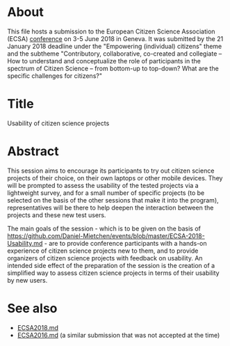 # About

This file hosts a submission to the European Citizen Science Association (ECSA) [conference](https://www.ecsa-conference.eu/) on 3-5 June 2018 in Geneva. It was submitted by the 21 January 2018 deadline under the "Empowering (individual) citizens" theme and the subtheme "Contributory, collaborative, co-created and collegiate – How to understand and conceptualize the role of participants in the spectrum of Citizen Science – from bottom-up to top-down? What are the specific challenges for citizens?"

# Title

Usability of citizen science projects

# Abstract

This session aims to encourage its participants to try out citizen science projects of their choice, on their own laptops or other mobile devices. They will be prompted to assess the usability of the tested projects via a lightweight survey, and for a small number of specific projects (to be selected on the basis of the other sessions that make it into the program), representatives will be there to help deepen the interaction between the projects and these new test users.

The main goals of the session - which is to be given on the basis of https://github.com/Daniel-Mietchen/events/blob/master/ECSA-2018-Usability.md - are to provide conference participants with a hands-on experience of citizen science projects new to them, and to provide organizers of citizen science projects with feedback on usability. An intended side effect of the preparation of the session is the creation of a simplified way to assess citizen science projects in terms of their usability by new users.

# See also

* [ECSA2018.md](ECSA2018.md)
* [ECSA2016.md](ECSA2016.md) (a similar submission that was not accepted at the time)
